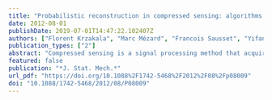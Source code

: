 ```yaml
---
title: "Probabilistic reconstruction in compressed sensing: algorithms, phase diagrams, and threshold achieving matrices"
date: 2012-08-01
publishDate: 2019-07-01T14:47:22.102407Z
authors: ["Florent Krzakala", "Marc Mézard", "Francois Sausset", "Yifan Sun", "Lenka Zdeborová"]
publication_types: ["2"]
abstract: "Compressed sensing is a signal processing method that acquires data directly in a compressed form. This allows one to make fewer measurements than were considered necessary to record a signal, enabling faster or more precise measurement protocols in a wide range of applications. Using an interdisciplinary approach, we have recently proposed in Krzakala et al (2012 Phys. Rev. X 2 021005) a strategy that allows compressed sensing to be performed at acquisition rates approaching the theoretical optimal limits. In this paper, we give a more thorough presentation of our approach, and introduce many new results. We present the probabilistic approach to reconstruction and discuss its optimality and robustness. We detail the derivation of the message passing algorithm for reconstruction and expectation maximization learning of signal-model parameters. We further develop the asymptotic analysis of the corresponding phase diagrams with and without measurement noise, for different distributions of signals, and discuss the best possible reconstruction performances regardless of the algorithm. We also present new efficient seeding matrices, test them on synthetic data and analyze their performance asymptotically."
featured: false
publication: "*J. Stat. Mech.*"
url_pdf: "https://doi.org/10.1088%2F1742-5468%2F2012%2F08%2Fp08009"
doi: "10.1088/1742-5468/2012/08/P08009"
---
```


